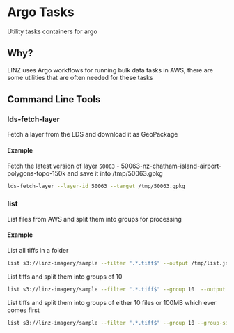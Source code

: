 # Argo Tasks

Utility tasks containers for argo

## Why?

LINZ uses Argo workflows for running bulk data tasks in AWS, there are some utilities that are often needed for these tasks



## Command Line Tools


### lds-fetch-layer

Fetch a layer from the LDS and download it as GeoPackage

#### Example 

Fetch the latest version of layer `50063` - 50063-nz-chatham-island-airport-polygons-topo-150k and save it into /tmp/50063.gpkg

```bash
lds-fetch-layer --layer-id 50063 --target /tmp/50063.gpkg
```

### list

List files from AWS and split them into groups for processing 

#### Example

List all tiffs in a folder

```bash
list s3://linz-imagery/sample --filter ".*.tiff$" --output /tmp/list.json
```

List tiffs and split them into groups of 10
```bash
list s3://linz-imagery/sample --filter ".*.tiff$" --group 10  --output /tmp/list.json
```

List tiffs and split them into groups of either 10 files or 100MB which ever comes first
```bash
list s3://linz-imagery/sample --filter ".*.tiff$" --group 10 --group-size 100MB --output /tmp/list.json
```
